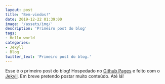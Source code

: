 ```yaml
---
layout: post
title: "Bem-vindos!"
date: 2019-12-22 01:39:00
image: '/assets/img/'
description: 'Primeiro post do blog'
tags:
- Hello world
categories:
- Jekyll
- Blog
twitter_text: 'Primeiro post do blog.'
---
```


Esse é o primeiro post do blog! Hospedado no [Github Pages][github] e feito com o [Jekyll][jekyll].
Em breve pretendo postar muito conteúdo. Até lá!

[github]: https://github.io
[jekyll]:    https://jekyllrb.com